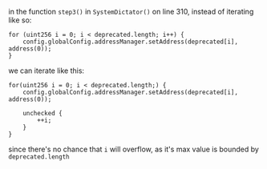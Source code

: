 in the function `step3()` in `SystemDictator()` on line 310, instead of iterating like so: 
```
for (uint256 i = 0; i < deprecated.length; i++) {
    config.globalConfig.addressManager.setAddress(deprecated[i], address(0));
}
```
we can iterate like this:
```
for(uint256 i = 0; i < deprecated.length;) {
    config.globalConfig.addressManager.setAddress(deprecated[i], address(0));

    unchecked {
        ++i;
    }
}
```

since there's no chance that `i` will overflow, as it's max value is bounded by `deprecated.length`
